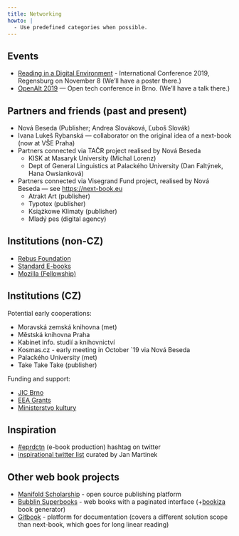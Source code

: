 ```yaml
---
title: Networking
howto: |
  - Use predefined categories when possible.
---
```

## Events

- [Reading in a Digital Environment](https://www.uni-regensburg.de/bibliothek/veranstaltungskalender/reading2019/index.html) - International Conference 2019, Regensburg on November 8 (We’ll have a poster there.)
- [OpenAlt 2019](https://go.ur.de/reading) — Open tech conference in Brno. (We’ll have a talk there.)


## Partners and friends (past and present)

- Nová Beseda (Publisher; Andrea Slováková, Ľuboš Slovák)
- Ivana Lukeš Rybanská — collaborator on the original idea of a next-book (now at VŠE Praha)
- Partners connected via TAČR project realised by Nová Beseda
  - KISK at Masaryk University (Michal Lorenz)
  - Dept of General Linguistics at Palackého University (Dan Faltýnek, Hana Owsianková)
- Partners connected via Visegrand Fund project, realised by Nová Beseda — see https://next-book.eu
  - Atrakt Art (publisher)
  - Typotex (publisher)
  - Książkowe Klimaty (publisher)
  - Mladý pes (digital agency)


## Institutions (non-CZ)

- [Rebus Foundation](https://rebus.foundation)
- [Standard E-books](https://standardebooks.org)
- [Mozilla (Fellowship)](https://foundation.mozilla.org/en/fellowships/apply/)


## Institutions (CZ)

Potential early cooperations:

- Moravská zemská knihovna (met)
- Městská knihovna Praha
- Kabinet info. studií a knihovnictví
- Kosmas.cz - early meeting in October \`19 via Nová Beseda
- Palackého University (met)
- Take Take Take (publisher)

Funding and support:

- [JIC Brno](https://www.jic.cz/nabizime/)
- [EEA Grants](https://www.eeagrants.cz/cs/)
- [Ministerstvo kultury](https://www.mkcr.cz/dotacni-okruhy-1137.html)



## Inspiration

- [#eprdctn](http://twitter.com/search?q=%23eprdctn&src=typd) (e-book production) hashtag on twitter
- [inspirational twitter list](https://twitter.com/endlife/lists/inspiration) curated by Jan Martinek


## Other web book projects

- [Manifold Scholarship](https://manifoldapp.org) - open source publishing platform
- [Bubblin Superbooks](https://bubblin.io) - web books with a paginated interface (+[bookiza](https://bookiza.io) book generator)
- [Gitbook](https://www.gitbook.com) - platform for documentation (covers a different solution scope than next-book, which goes for long linear reading)
